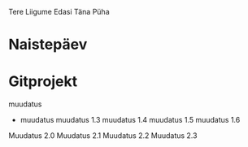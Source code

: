 <!-- From Uus-Branch -->

Tere
Liigume Edasi Täna Püha

# Naistepäev

# Gitprojekt

muudatus

+ muudatus
muudatus 1.3
muudatus 1.4
muudatus 1.5
muudatus 1.6

Muudatus 2.0
Muudatus 2.1
Muudatus 2.2
Muudatus 2.3
